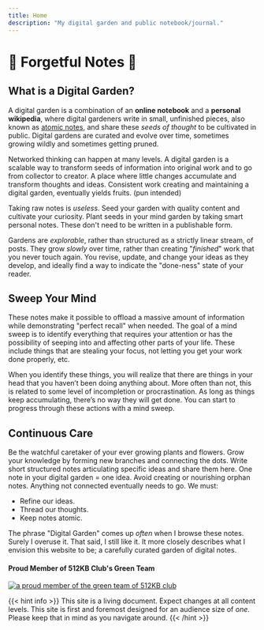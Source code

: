```yaml
---
title: Home
description: "My digital garden and public notebook/journal."
---
```

# 🐸 Forgetful Notes 🐸

## What is a Digital Garden?

A digital garden is a combination of an **online notebook** and a **personal wikipedia**, where digital gardeners write in small, unfinished pieces, also known as [atomic notes](/docs/notes/atomic-notes/), and share these *seeds of thought* to be cultivated in public. Digital gardens are curated and evolve over time, sometimes growing wildly and sometimes getting pruned.

Networked thinking can happen at many levels. A digital garden is a scalable way to transform seeds of information into original work and to go from collector to creator. A place where little changes accumulate and transform thoughts and ideas. Consistent work creating and maintaining a digital garden, eventually yields fruits. (pun intended)

Taking raw notes is *useless*. Seed your garden with quality content and cultivate your curiosity. Plant seeds in your mind garden by taking smart personal notes. These don't need to be written in a publishable form.</p>

Gardens are *explorable*, rather than structured as a strictly linear stream, of posts. They grow *slowly* over time, rather than creating "*finished*" work that you never touch again. You revise, update, and change your ideas as they develop, and ideally find a way to indicate the "done-ness" state of your reader.

## Sweep Your Mind

These notes make it possible to offload a massive amount of information while demonstrating "perfect recall" when needed. The goal of a mind sweep is to identify everything that requires your attention or has the possibility of seeping into and affecting other parts of your life. These include things that are stealing your focus, not letting you get your work done properly, etc.

When you identify these things, you will realize that there are things in your head that you haven’t been doing anything about. More often than not, this is related to some level of incompletion or procrastination. As long as things keep accumulating, there’s no way they will get done. You can start to progress through these actions with a mind sweep.

## Continuous Care

Be the watchful caretaker of your ever growing plants and flowers. Grow your knowledge by forming new branches and connecting the dots. Write short structured notes articulating specific ideas and share them here. One note in your digital garden = one idea. Avoid creating or nourishing orphan notes. Anything not connected eventually needs to go. We must:

- Refine our ideas.
- Thread our thoughts.
- Keep notes atomic.

The phrase "Digital Garden" comes up *often* when I browse these notes. Surely I overuse it. That said, I still like it. It more closely describes what I envision this website to be; a carefully curated garden of digital notes.

#### Proud Member of 512KB Club's Green Team
<a href="https://512kb.club"><img src="/svg/green-team.svg" alt="a proud member of the green team of 512KB club" /></a>

{{< hint info >}}
This site is a living document. Expect changes at all content levels. This site is first and foremost designed for an audience size of *one*. Please keep that in mind as you navigate around.
{{< /hint >}}